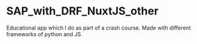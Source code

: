 # SAP_with_DRF_NuxtJS_other
 Educational app which I do as part of a crash course. Made with different frameworks of python and JS
